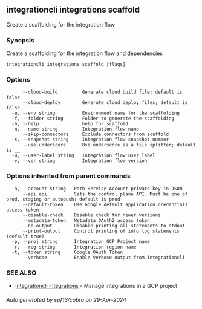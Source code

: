 ## integrationcli integrations scaffold

Create a scaffolding for the integration flow

### Synopsis

Create a scaffolding for the integration flow and dependencies

```
integrationcli integrations scaffold [flags]
```

### Options

```
      --cloud-build         Generate cloud build file; default is false
      --cloud-deploy        Generate cloud deploy files; default is false
  -e, --env string          Environment name for the scaffolding
  -f, --folder string       Folder to generate the scaffolding
  -h, --help                help for scaffold
  -n, --name string         Integration flow name
      --skip-connectors     Exclude connectors from scaffold
  -s, --snapshot string     Integration flow snapshot number
      --use-underscore      Use underscore as a file splitter; default is __
  -u, --user-label string   Integration flow user label
  -v, --ver string          Integration flow version
```

### Options inherited from parent commands

```
  -a, --account string   Path Service Account private key in JSON
      --api api          Sets the control plane API. Must be one of prod, staging or autopush; default is prod
      --default-token    Use Google default application credentials access token
      --disable-check    Disable check for newer versions
      --metadata-token   Metadata OAuth2 access token
      --no-output        Disable printing all statements to stdout
      --print-output     Control printing of info log statements (default true)
  -p, --proj string      Integration GCP Project name
  -r, --reg string       Integration region name
  -t, --token string     Google OAuth Token
      --verbose          Enable verbose output from integrationcli
```

### SEE ALSO

* [integrationcli integrations](integrationcli_integrations.md)	 - Manage integrations in a GCP project

###### Auto generated by spf13/cobra on 29-Apr-2024
